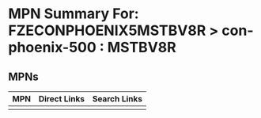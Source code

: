 



# MPN Summary For: FZECONPHOENIX5MSTBV8R > con-phoenix-500 : MSTBV8R

## MPNs
  

|MPN|Direct Links|Search Links|
| :--- | :--- | :--- |
||||
